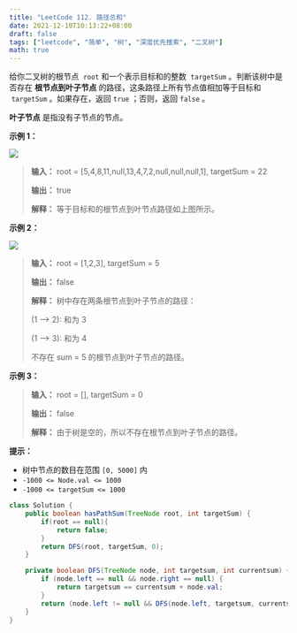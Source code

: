 ```yaml
---
title: "LeetCode 112. 路径总和"
date: 2021-12-10T10:13:22+08:00
draft: false
tags: ["leetcode", "简单", "树", "深度优先搜索", "二叉树"]
math: true
---
```


给你二叉树的根节点  `root` 和一个表示目标和的整数  `targetSum` 。判断该树中是否存在 **根节点到叶子节点** 的路径，这条路径上所有节点值相加等于目标和  `targetSum` 。如果存在，返回 `true` ；否则，返回 `false` 。

**叶子节点** 是指没有子节点的节点。

<!--more-->

**示例 1：**

![](https://tategotoazarasi.github.io/images/pathsum1.jpg)

> **输入：** root = [5,4,8,11,null,13,4,7,2,null,null,null,1], targetSum = 22
> 
> **输出：** true
> 
> **解释：** 等于目标和的根节点到叶节点路径如上图所示。

**示例 2：**

![](https://tategotoazarasi.github.io/images/pathsum2.jpg)

> **输入：** root = [1,2,3], targetSum = 5
> 
> **输出：** false
> 
> **解释：** 树中存在两条根节点到叶子节点的路径：
> 
> (1 --> 2): 和为 3
> 
> (1 --> 3): 和为 4
> 
> 不存在 sum = 5 的根节点到叶子节点的路径。

**示例 3：**

> **输入：** root = [], targetSum = 0
> 
> **输出：** false
> 
> **解释：** 由于树是空的，所以不存在根节点到叶子节点的路径。

**提示：**

- 树中节点的数目在范围 `[0, 5000]` 内
- `-1000 <= Node.val <= 1000`
- `-1000 <= targetSum <= 1000`

```java
class Solution {
    public boolean hasPathSum(TreeNode root, int targetSum) {
        if(root == null){
            return false;
        }
        return DFS(root, targetSum, 0);
    }

    private boolean DFS(TreeNode node, int targetsum, int currentsum) {
        if (node.left == null && node.right == null) {
            return targetsum == currentsum + node.val;
        }
        return (node.left != null && DFS(node.left, targetsum, currentsum + node.val)) || (node.right != null && DFS(node.right, targetsum, currentsum + node.val));
    }
}
```
